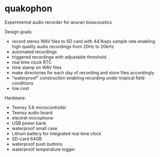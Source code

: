 # quakophon

Experimental audio recorder for anuran bioacoustics

Design goals:

* record stereo WAV files to SD card with 44.1ksps sample rate enabling high quality audio recordings from 20Hz to 20kHz
* automated recordings
* triggered recordings with adjustable threshold
* real time clock RTC
* time stamp on WAV files
* make directories for each day of recording and store files accordingly
* "waterproof" construction enabling recording under tropical field conditions
* low cost


Hardware:
* Teensy 3.6 microcontroller
* Teensy audio board
* electret microphone
* USB power bank
* waterproof small case
* Lithum battery for integrated real time clock
* SD-card 64GB
* waterproof push buttons
* waterproof temperature logger
